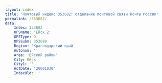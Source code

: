 ```yaml
---
layout: index
title: 'Почтовый индекс 353682: отделение почтовой связи Почты России'
permalink: /353682/
data:
    Index: 353682
    OPSName: 'Ейск 2'
    OPSType: О
    OPSSubm: 353699
    Region: 'Краснодарский край'
    Autonom: ''
    Area: 'Ейский район'
    City: Ейск
    City1: ''
    ActDate: '20001030'
    IndexOld: ''
---
```

